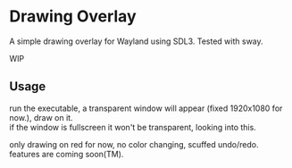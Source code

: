 # Drawing Overlay

A simple drawing overlay for Wayland using SDL3. Tested with sway.

WIP

## Usage

run the executable, a transparent window will appear (fixed 1920x1080 for now.), draw on it.  
if the window is fullscreen it won't be transparent, looking into this.

only drawing on red for now, no color changing, scuffed undo/redo. features are coming soon(TM).
